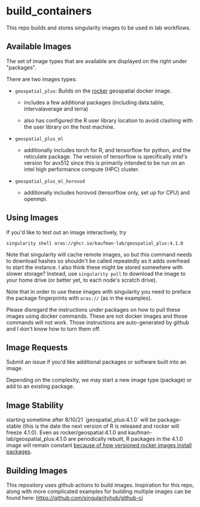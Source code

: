 # build_containers

This repo builds and stores singularity images to be used in lab workflows.

## Available Images

The set of image types that are available are displayed on the right under "packages".

There are two images types:

-   `geospatial_plus`: Builds on the [rocker](https://github.com/rocker-org/rocker-versioned2) geospatial docker image.

    -   includes a few additional packages (including data.table, intervalaverage and terra)

    -   also has configured the R user library location to avoid clashing with the user library on the host machine.

-   `geospatial_plus_ml`

    -   additionally includes torch for R, and tensorflow for python, and the reticulate package. The version of tensorflow is specifically intel's version for avx512 since this is primarily intended to be run on an intel high performance compute (HPC) cluster.

-   `geospatial_plus_ml_horovod`

    -   additionally includes horovod (tensorflow only, set up for CPU) and openmpi.

## Using Images

If you'd like to test out an image interactively, try

    singularity shell oras://ghcr.io/kaufman-lab/geospatial_plus:4.1.0

Note that singularity will cache remote images, so but this command needs to download hashes so shouldn't be called repeatedly as it adds overhead to start the instance. I also think these might be stored somewhere with slower storage? Instead, use `singularity pull` to download the image to your home drive (or better yet, to each node's scratch drive).

Note that in order to use these images with singularity you need to preface the package fingerprints with `oras://` (as in the examples).

Please disregard the instructions under packages on how to pull these images using docker commands. These are not docker images and those commands will not work. Those instructions are auto-generated by github and I don't know how to turn them off.

## Image Requests

Submit an issue if you'd like additional packages or software built into an image.

Depending on the complexity, we may start a new image type (package) or add to an existing package.

## Image Stability

starting sometime after 8/10/21 \`geospatial_plus:4.1.0\` will be package-stable (this is the date the next version of R is released and rocker will freeze 4.1.0). Even as rocker/geospatial:4.1.0 and kaufman-lab/geospatial_plus:4.1.0 are periodically rebuilt, R packages in the 4.1.0 image will remain constant [because of how versioned rocker images install packages](https://github.com/rocker-org/rocker-versioned2/issues/201).

## Building Images

This repository uses github actions to build images. Inspiration for this repo, along with more complicated examples for building multiple images can be found here: <https://github.com/singularityhub/github-ci>
